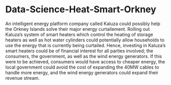 # Data-Science-Heat-Smart-Orkney
An intelligent energy platform company called Kaluza could possibly help the Orkney Islands solve their major energy curtailement. Rolling out Kaluza’s system of smart heaters which control the heating of storage heaters as well as hot water cylinders could potentially allow households to use the energy that is currently being curtailed. Hence, investing in Kaluza’s smart heaters could be of financial interest for all parties involved; the consumers, the government, as well as the wind energy generators. If this were to be achieved, consumers would have access to cheaper energy, the local government could avoid the cost of expanding the 40MW cables to handle more energy, and the wind energy generators could expand their revenue stream.
